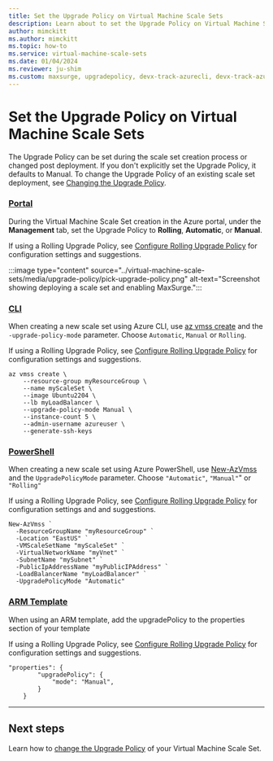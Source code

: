 ```yaml
---
title: Set the Upgrade Policy on Virtual Machine Scale Sets
description: Learn about to set the Upgrade Policy on Virtual Machine Scale Sets
author: mimckitt
ms.author: mimckitt
ms.topic: how-to
ms.service: virtual-machine-scale-sets
ms.date: 01/04/2024
ms.reviewer: ju-shim
ms.custom: maxsurge, upgradepolicy, devx-track-azurecli, devx-track-azurepowershell
---
```

# Set the Upgrade Policy on Virtual Machine Scale Sets

The Upgrade Policy can be set during the scale set creation process or changed post deployment. If you don't explicitly set the Upgrade Policy, it defaults to Manual. To change the Upgrade Policy of an existing scale set deployment, see [Changing the Upgrade Policy](virtual-machine-scale-sets-change-upgrade-policy.md).

### [Portal](#tab/portal)

During the Virtual Machine Scale Set creation in the Azure portal, under the **Management** tab, set the Upgrade Policy to **Rolling**, **Automatic**, or **Manual**. 

If using a Rolling Upgrade Policy, see [Configure Rolling Upgrade Policy](virtual-machine-scale-sets-configure-rolling-upgrades.md) for configuration settings and suggestions.

:::image type="content" source="../virtual-machine-scale-sets/media/upgrade-policy/pick-upgrade-policy.png" alt-text="Screenshot showing deploying a scale set and enabling MaxSurge.":::

### [CLI](#tab/cli)
When creating a new scale set using Azure CLI, use [az vmss create](/cli/azure/vmss#az-vmss-create) and the `-upgrade-policy-mode` parameter. Choose `Automatic`, `Manual` or `Rolling`. 

If using a Rolling Upgrade Policy, see [Configure Rolling Upgrade Policy](virtual-machine-scale-sets-configure-rolling-upgrades.md) for configuration settings and suggestions.

```azurecli-interactive
az vmss create \
    --resource-group myResourceGroup \
    --name myScaleSet \
    --image Ubuntu2204 \
    --lb myLoadBalancer \
    --upgrade-policy-mode Manual \
    --instance-count 5 \
    --admin-username azureuser \
    --generate-ssh-keys
```

### [PowerShell](#tab/powershell)
When creating a new scale set using Azure PowerShell, use [New-AzVmss](/powershell/module/az.compute/new-azvmss) and the `UpgradePolicyMode` parameter. Choose `"Automatic"`, `"Manual"`" or `"Rolling"` 

If using a Rolling Upgrade Policy, see [Configure Rolling Upgrade Policy](virtual-machine-scale-sets-configure-rolling-upgrades.md) for configuration settings and and suggestions.

```azurepowershell-interactive
New-AzVmss `
  -ResourceGroupName "myResourceGroup" `
  -Location "EastUS" `
  -VMScaleSetName "myScaleSet" `
  -VirtualNetworkName "myVnet" `
  -SubnetName "mySubnet" `
  -PublicIpAddressName "myPublicIPAddress" `
  -LoadBalancerName "myLoadBalancer" `
  -UpgradePolicyMode "Automatic"
```

### [ARM Template](#tab/template)
When using an ARM template, add the upgradePolicy to the properties section of your template 

If using a Rolling Upgrade Policy, see [Configure Rolling Upgrade Policy](virtual-machine-scale-sets-configure-rolling-upgrades.md) for configuration settings and suggestions.

```ARM
"properties": {
        "upgradePolicy": {
            "mode": "Manual",
        }
    }
```
---


## Next steps
Learn how to [change the Upgrade Policy](virtual-machine-scale-sets-change-upgrade-policy.md) of your Virtual Machine Scale Set. 